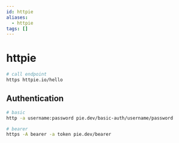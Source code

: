 ```yaml
---
id: httpie
aliases:
  - httpie
tags: []
---
```


# httpie

```bash
# call endpoint
https httpie.io/hello
```

## Authentication

```bash
# basic
http -a username:password pie.dev/basic-auth/username/password

# bearer
https -A bearer -a token pie.dev/bearer
```
